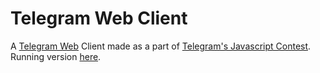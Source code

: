# Telegram Web Client
A [Telegram Web](https://telegram.org/) Client made as a part of [Telegram's Javascript Contest](https://contest.com/javascript-web). Running version [here](https://entry1060-jsround1.usercontent.dev/#login).